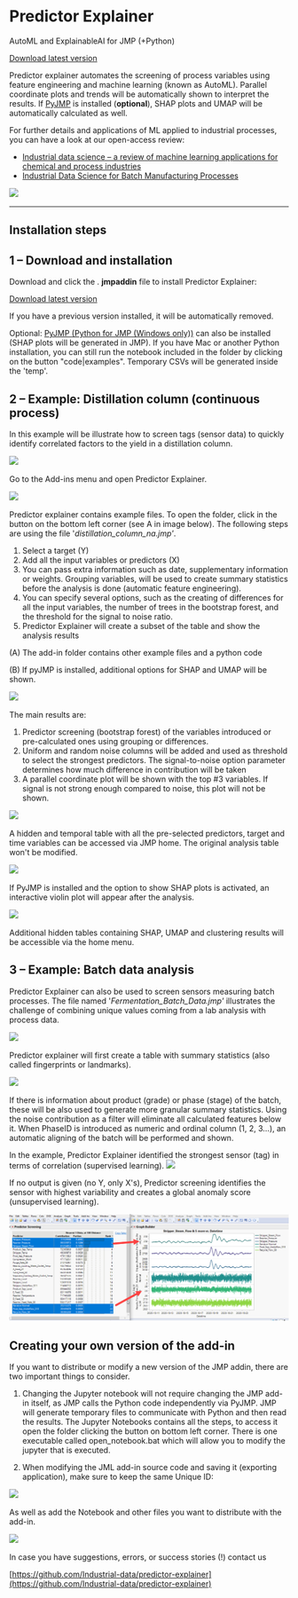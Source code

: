 # Predictor Explainer

AutoML and ExplainableAI for JMP (+Python) 

[Download latest version](https://github.com/industrial-data/predictor-explainer/raw/main/Latest_PredictorExplainer.jmpaddin)

Predictor explainer automates the screening of process variables using feature engineering and machine learning (known as AutoML). Parallel coordinate plots and trends will be automatically shown to interpret the results. If [PyJMP](https://github.com/industrial-data/pyJMP/) is installed (**optional**), SHAP plots and UMAP will be automatically calculated as well.

For further details and applications of ML applied to industrial processes, you can have a look at our open-access review:

* [Industrial data science – a review of machine learning applications for chemical and process industries](https://pubs.rsc.org/en/content/articlelanding/2022/re/d1re00541c)
* [Industrial Data Science for Batch Manufacturing Processes](https://arxiv.org/abs/2209.09660)

![](/media/image1.png)



---

## Installation steps

## 1 – Download and installation

Download and click the . **jmpaddin** file to install Predictor Explainer:

[Download latest version](https://github.com/industrial-data/predictor-explainer/raw/main/Latest_PredictorExplainer.jmpaddin)

If you have a previous version installed, it will be automatically removed.

Optional: [PyJMP (Python for JMP (Windows only))](https://github.com/industrial-data/pyjmp) can also be installed (SHAP plots will be generated in JMP).
If you have Mac or another Python installation, you can still run the notebook included in the folder by clicking on the button "code|examples".
Temporary CSVs will be generated inside the 'temp'.


## 2 – Example: Distillation column (continuous process)

In this example will be illustrate how to screen tags (sensor data) to quickly identify correlated factors to the yield in a distillation column.

![](/media/image2.png)

Go to the Add-ins menu and open Predictor Explainer.

![](/media/image3.png)

Predictor explainer contains example files. To open the folder, click in the button on the bottom left corner (see A in image below). The following steps are using the file '_distillation\_column\_na.jmp'_.

1. Select a target (Y)
2. Add all the input variables or predictors (X)
3. You can pass extra information such as date, supplementary information or weights. Grouping variables, will be used to create summary statistics before the analysis is done (automatic feature engineering).
4. You can specify several options, such as the creating of differences for all the input variables, the number of trees in the bootstrap forest, and the threshold for the signal to noise ratio.
5. Predictor Explainer will create a subset of the table and show the analysis results

(A) The add-in folder contains other example files and a python code

(B) If pyJMP is installed, additional options for SHAP and UMAP will be shown.

![](/media/image4.png)

The main results are:

1. Predictor screening (bootstrap forest) of the variables introduced or pre-calculated ones using grouping or differences.
2. Uniform and random noise columns will be added and used as threshold to select the strongest predictors. The signal-to-noise option parameter determines how much difference in contribution will be taken
3. A parallel coordinate plot will be shown with the top #3 variables. If signal is not strong enough compared to noise, this plot will not be shown.

![](/media/image5.png)

A hidden and temporal table with all the pre-selected predictors, target and time variables can be accessed via JMP home. The original analysis table won't be modified.

![](/media/image6.png)

If PyJMP is installed and the option to show SHAP plots is activated, an interactive violin plot will appear after the analysis.

![](/media/image7.png)

Additional hidden tables containing SHAP, UMAP and clustering results will be accessible via the home menu.

## 3 – Example: Batch data analysis

Predictor Explainer can also be used to screen sensors measuring batch processes. The file named '_Fermentation\_Batch\_Data.jmp'_ illustrates the challenge of combining unique values coming from a lab analysis with process data.

![](/media/image8.png)

Predictor explainer will first create a table with summary statistics (also called fingerprints or landmarks).

![](/media/image9.png)

If there is information about product (grade) or phase (stage) of the batch, these will be also used to generate more granular summary statistics. Using the noise contribution as a filter will eliminate all calculated features below it. When PhaseID is introduced as numeric and ordinal column (1, 2, 3…), an automatic aligning of the batch will be performed and shown.

In the example, Predictor Explainer identified the strongest sensor (tag) in terms of correlation (supervised learning). ![](/media/image10.png)

If no output is given (no Y, only X's), Predictor screening identifies the sensor with highest variability and creates a global anomaly score (unsupervised learning). 

![](/media/image13.png)

## Creating your own version of the add-in

If you want to distribute or modify a new version of the JMP addin, there are two important things to consider.

1. Changing the Jupyter notebook will not require changing the JMP add-in itself, as JMP calls the Python code independently via PyJMP. JMP will generate temporary files to communicate with Python and then read the results. The Jupyter Notebooks contains all the steps, to access it open the folder clicking the button on bottom left corner. There is one executable called open\_notebook.bat which will allow you to modify the jupyter that is executed.

1. When modifying the JML add-in source code and saving it (exporting application), make sure to keep the same Unique ID:

![](/media/image11.png)

As well as add the Notebook and other files you want to distribute with the add-in.

![](/media/image12.png)

In case you have suggestions, errors, or success stories (!) contact us

[https://github.com/Industrial-data/predictor-explainer](https://github.com/Industrial-data/predictor-explainer)
